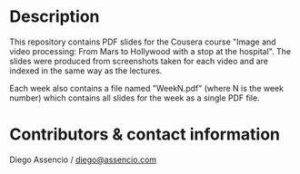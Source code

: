 Description
===========

This repository contains PDF slides for the Cousera course "Image and video
processing: From Mars to Hollywood with a stop at the hospital". The slides
were produced from screenshots taken for each video and are indexed
in the same way as the lectures.

Each week also contains a file named "WeekN.pdf" (where N is the week number)
which contains all slides for the week as a single PDF file.

Contributors & contact information
==================================

Diego Assencio / diego@assencio.com
